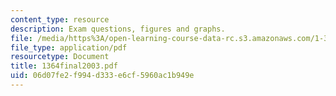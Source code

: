```yaml
---
content_type: resource
description: Exam questions, figures and graphs.
file: /media/https%3A/open-learning-course-data-rc.s3.amazonaws.com/1-364-advanced-geotechnical-engineering-fall-2003/06d07fe2f994d333e6cf5960ac1b949e_1364final2003.pdf
file_type: application/pdf
resourcetype: Document
title: 1364final2003.pdf
uid: 06d07fe2-f994-d333-e6cf-5960ac1b949e
---
```


